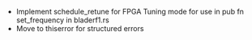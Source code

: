 - Implement schedule_retune for 
  FPGA Tuning mode for use in pub fn set_frequency in bladerf1.rs
- Move to thiserror for structured errors